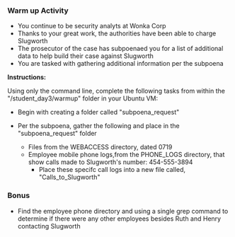 ### Warm up Activity

- You continue to be security analyts at Wonka Corp
- Thanks to your great work, the authorities have been able to charge Slugworth
- The prosecutor of the case has subpoenaed you for a list of additional data to help build their case against Slugworth
- You are tasked with gathering additional information per the subpoena

**Instructions:**

Using only the command line, complete the following tasks from within the "/student_day3/warmup" folder in your Ubuntu VM:


  - Begin with creating a folder called "subpoena_request"  

  - Per the subpoena, gather the following and place in the "subpoena_request" folder
    - Files from the WEBACCESS directory, dated 0719
    - Employee mobile phone logs,from the PHONE_LOGS directory, that show calls made to Slugworth's number:  454-555-3894
      - Place these specifc call logs into a new file called, "Calls_to_Slugworth"

### Bonus

  - Find the employee phone directory and using a single grep command to determine if there were any other employees besides Ruth and Henry contacting Slugworth
